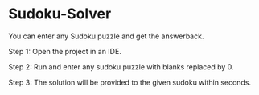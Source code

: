 # Sudoku-Solver

You can enter any Sudoku puzzle and get the answerback.

Step 1: Open the project in an IDE.

Step 2: Run and enter any sudoku puzzle with blanks replaced by 0.

Step 3: The solution will be provided to the given sudoku within seconds.
